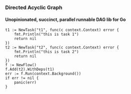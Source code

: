 ### Directed Acyclic Graph

#### Unopinionated, succinct, parallel runnable DAG lib for Go

````
t1 := NewTask("t1", func(c context.Context) error {
    fmt.Println("this is task 1")
    return nil
})
t2 := NewTask("t2", func(c context.Context) error {
    fmt.Println("this is task 2")
    return nil
})
f := NewFlow()
f.Add(t2).WithDeps(t1)
err := f.Run(context.Background())
if err != nil {
    panic(err)
}
````